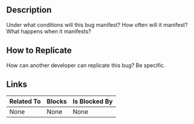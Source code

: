 ## Description
Under what conditions will this bug manifest?  How often will it manifest?  What happens when it manifests?

## How to Replicate
How can another developer can replicate this bug?  Be specific.

## Links
| **Related To** | **Blocks** | **Is Blocked By** |
| :---           | :---       | :---              |
| None           | None       | None              |